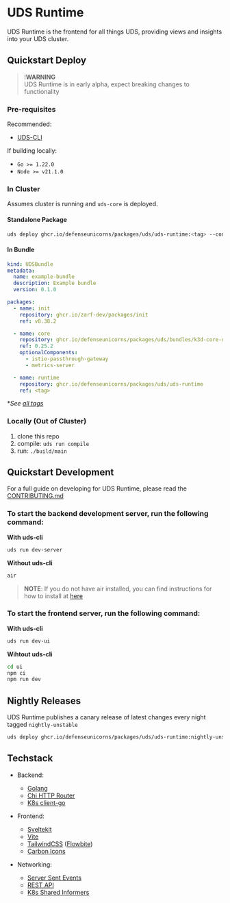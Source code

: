 # UDS Runtime

UDS Runtime is the frontend for all things UDS, providing views and insights into your UDS cluster.

## Quickstart Deploy

> !**WARNING**  
> UDS Runtime is in early alpha, expect breaking changes to functionality 

### Pre-requisites

Recommended:
* [UDS-CLI](https://github.com/defenseunicorns/uds-cli#install)

If building locally:
* `Go >= 1.22.0`
* `Node >= v21.1.0`

### In Cluster

Assumes cluster is running and `uds-core` is deployed.

#### Standalone Package
```bash
uds deploy ghcr.io/defenseunicorns/packages/uds/uds-runtime:<tag> --confirm
```

#### In Bundle

```yaml
kind: UDSBundle
metadata:
  name: example-bundle
  description: Example bundle
  version: 0.1.0

packages:
  - name: init
    repository: ghcr.io/zarf-dev/packages/init
    ref: v0.38.2

  - name: core
    repository: ghcr.io/defenseunicorns/packages/uds/bundles/k3d-core-demo
    ref: 0.25.2
    optionalComponents:
      - istio-passthrough-gateway
      - metrics-server

  - name: runtime
    repository: ghcr.io/defenseunicorns/packages/uds/uds-runtime
    ref: <tag>
```

**See [all tags](https://github.com/defenseunicorns/uds-runtime/pkgs/container/packages%2Fuds%2Fuds-runtime)*


### Locally (Out of Cluster)

1. clone this repo
1. compile: `uds run compile`
1. run: `./build/main`

## Quickstart Development

For a full guide on developing for UDS Runtime, please read the [CONTRIBUTING.md](./CONTRIBUTING.md)

### To start the backend development server, run the following command:

**With uds-cli**
```bash
uds run dev-server
```

**Without uds-cli**
```bash
air
```

> **NOTE**: If you do not have air installed, you can find instructions for how to install at [here](https://github.com/air-verse/air)

### To start the frontend server, run the following command:

**With uds-cli**
```bash
uds run dev-ui
```

**Wihtout uds-cli**
```bash
cd ui
npm ci
npm run dev
```

## Nightly Releases

UDS Runtime publishes a canary release of latest changes every night tagged `nightly-unstable`

```bash
uds deploy ghcr.io/defenseunicorns/packages/uds/uds-runtime:nightly-unstable
```

## Techstack

- Backend:

  - [Golang](https://go.dev/)
  - [Chi HTTP Router](https://github.com/go-chi/chi)
  - [K8s client-go](https://github.com/kubernetes/client-go)

- Frontend:

  - [Sveltekit](https://kit.svelte.dev/)
  - [Vite](https://vitejs.dev/)
  - [TailwindCSS](https://tailwindcss.com/) ([Flowbite](https://flowbite.com/))
  - [Carbon Icons](https://www.carbondesignsystem.com/guidelines/icons/library)

- Networking:

  - [Server Sent Events](https://developer.mozilla.org/en-US/docs/Web/API/Server-sent_events)
  - [REST API](https://restfulapi.net/)
  - [K8s Shared Informers](https://pkg.go.dev/k8s.io/client-go/informers)
